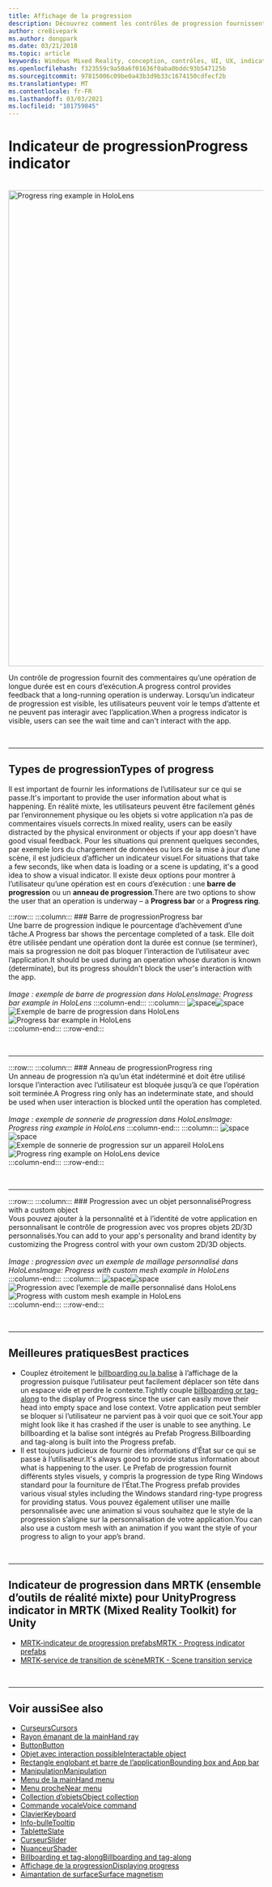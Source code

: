```yaml
---
title: Affichage de la progression
description: Découvrez comment les contrôles de progression fournissent aux utilisateurs des commentaires sur l’exécution d’une opération de longue durée dans vos applications de réalité mixte.
author: cre8ivepark
ms.author: dongpark
ms.date: 03/21/2018
ms.topic: article
keywords: Windows Mixed Reality, conception, contrôles, UI, UX, indicateur de progression, casque de réalité mixte, casque de réalité mixte, casque de réalité virtuelle, HoloLens, MRTK, kit de temps de réalité mixte
ms.openlocfilehash: f323559c9a50a6f01636f0aba0bddc93b547125b
ms.sourcegitcommit: 97815006c09be0a43b3d9b33c1674150cdfecf2b
ms.translationtype: MT
ms.contentlocale: fr-FR
ms.lasthandoff: 03/03/2021
ms.locfileid: "101759845"
---
```

# <a name="progress-indicator"></a><span data-ttu-id="c0a52-104">Indicateur de progression</span><span class="sxs-lookup"><span data-stu-id="c0a52-104">Progress indicator</span></span>

<br>

<img src="images/MRTK_ProgressIndicator.gif" alt="Progress ring example in HoloLens" width="940px">

<span data-ttu-id="c0a52-105">Un contrôle de progression fournit des commentaires qu’une opération de longue durée est en cours d’exécution.</span><span class="sxs-lookup"><span data-stu-id="c0a52-105">A progress control provides feedback that a long-running operation is underway.</span></span> <span data-ttu-id="c0a52-106">Lorsqu’un indicateur de progression est visible, les utilisateurs peuvent voir le temps d’attente et ne peuvent pas interagir avec l’application.</span><span class="sxs-lookup"><span data-stu-id="c0a52-106">When a progress indicator is visible, users can see the wait time and can't interact with the app.</span></span>

<br>

---

## <a name="types-of-progress"></a><span data-ttu-id="c0a52-107">Types de progression</span><span class="sxs-lookup"><span data-stu-id="c0a52-107">Types of progress</span></span>

<span data-ttu-id="c0a52-108">Il est important de fournir les informations de l’utilisateur sur ce qui se passe.</span><span class="sxs-lookup"><span data-stu-id="c0a52-108">It's important to provide the user information about what is happening.</span></span> <span data-ttu-id="c0a52-109">En réalité mixte, les utilisateurs peuvent être facilement gênés par l’environnement physique ou les objets si votre application n’a pas de commentaires visuels corrects.</span><span class="sxs-lookup"><span data-stu-id="c0a52-109">In mixed reality, users can be easily distracted by the physical environment or objects if your app doesn't have good visual feedback.</span></span> <span data-ttu-id="c0a52-110">Pour les situations qui prennent quelques secondes, par exemple lors du chargement de données ou lors de la mise à jour d’une scène, il est judicieux d’afficher un indicateur visuel.</span><span class="sxs-lookup"><span data-stu-id="c0a52-110">For situations that take a few seconds, like when data is loading or a scene is updating, it's a good idea to show a visual indicator.</span></span> <span data-ttu-id="c0a52-111">Il existe deux options pour montrer à l’utilisateur qu’une opération est en cours d’exécution : une **barre de progression** ou un **anneau de progression**.</span><span class="sxs-lookup"><span data-stu-id="c0a52-111">There are two options to show the user that an operation is underway – a **Progress bar** or a **Progress ring**.</span></span>

:::row:::
    :::column:::
        ### <a name="progress-barbr"></a><span data-ttu-id="c0a52-112">Barre de progression</span><span class="sxs-lookup"><span data-stu-id="c0a52-112">Progress bar</span></span><br>
        <span data-ttu-id="c0a52-113">Une barre de progression indique le pourcentage d’achèvement d’une tâche.</span><span class="sxs-lookup"><span data-stu-id="c0a52-113">A Progress bar shows the percentage completed of a task.</span></span> <span data-ttu-id="c0a52-114">Elle doit être utilisée pendant une opération dont la durée est connue (se terminer), mais sa progression ne doit pas bloquer l’interaction de l’utilisateur avec l’application.</span><span class="sxs-lookup"><span data-stu-id="c0a52-114">It should be used during an operation whose duration is known (determinate), but its progress shouldn't block the user's interaction with the app.</span></span><br>
        <br>
        <span data-ttu-id="c0a52-115">*Image : exemple de barre de progression dans HoloLens*</span><span class="sxs-lookup"><span data-stu-id="c0a52-115">*Image: Progress bar example in HoloLens*</span></span>
    :::column-end:::
        :::column:::
        <span data-ttu-id="c0a52-116">![space](images/spacer-20x582.png)</span><span class="sxs-lookup"><span data-stu-id="c0a52-116">![space](images/spacer-20x582.png)</span></span><br>
       <span data-ttu-id="c0a52-117">![Exemple de barre de progression dans HoloLens](images/640px-progressbar.jpg)</span><span class="sxs-lookup"><span data-stu-id="c0a52-117">![Progress bar example in HoloLens](images/640px-progressbar.jpg)</span></span><br>
    :::column-end:::
:::row-end:::

<br>

---

:::row:::
    :::column:::
        ### <a name="progress-ringbr"></a><span data-ttu-id="c0a52-118">Anneau de progression</span><span class="sxs-lookup"><span data-stu-id="c0a52-118">Progress ring</span></span><br>
        <span data-ttu-id="c0a52-119">Un anneau de progression n’a qu’un état indéterminé et doit être utilisé lorsque l’interaction avec l’utilisateur est bloquée jusqu’à ce que l’opération soit terminée.</span><span class="sxs-lookup"><span data-stu-id="c0a52-119">A Progress ring only has an indeterminate state, and should be used when user interaction is blocked until the operation has completed.</span></span><br>
        <br>
        <span data-ttu-id="c0a52-120">*Image : exemple de sonnerie de progression dans HoloLens*</span><span class="sxs-lookup"><span data-stu-id="c0a52-120">*Image: Progress ring example in HoloLens*</span></span>
    :::column-end:::
        :::column:::
        <span data-ttu-id="c0a52-121">![space](images/spacer-20x582.png)</span><span class="sxs-lookup"><span data-stu-id="c0a52-121">![space](images/spacer-20x582.png)</span></span><br>
       <span data-ttu-id="c0a52-122">![Exemple de sonnerie de progression sur un appareil HoloLens](images/640px-progressring.jpg)</span><span class="sxs-lookup"><span data-stu-id="c0a52-122">![Progress ring example on HoloLens device](images/640px-progressring.jpg)</span></span><br>
    :::column-end:::
:::row-end:::

<br>

---

:::row:::
    :::column:::
        ### <a name="progress-with-a-custom-objectbr"></a><span data-ttu-id="c0a52-123">Progression avec un objet personnalisé</span><span class="sxs-lookup"><span data-stu-id="c0a52-123">Progress with a custom object</span></span><br>
        <span data-ttu-id="c0a52-124">Vous pouvez ajouter à la personnalité et à l’identité de votre application en personnalisant le contrôle de progression avec vos propres objets 2D/3D personnalisés.</span><span class="sxs-lookup"><span data-stu-id="c0a52-124">You can add to your app's personality and brand identity by customizing the Progress control with your own custom 2D/3D objects.</span></span><br>
        <br>
        <span data-ttu-id="c0a52-125">*Image : progression avec un exemple de maillage personnalisé dans HoloLens*</span><span class="sxs-lookup"><span data-stu-id="c0a52-125">*Image: Progress with custom mesh example in HoloLens*</span></span>
    :::column-end:::
        :::column:::
        <span data-ttu-id="c0a52-126">![space](images/spacer-20x582.png)</span><span class="sxs-lookup"><span data-stu-id="c0a52-126">![space](images/spacer-20x582.png)</span></span><br>
       <span data-ttu-id="c0a52-127">![Progression avec l’exemple de maille personnalisé dans HoloLens](images/640px-progresscustom.jpg)</span><span class="sxs-lookup"><span data-stu-id="c0a52-127">![Progress with custom mesh example in HoloLens](images/640px-progresscustom.jpg)</span></span><br>
    :::column-end:::
:::row-end:::

<br>

---

## <a name="best-practices"></a><span data-ttu-id="c0a52-128">Meilleures pratiques</span><span class="sxs-lookup"><span data-stu-id="c0a52-128">Best practices</span></span>

* <span data-ttu-id="c0a52-129">Couplez étroitement le [billboarding ou la balise](billboarding-and-tag-along.md) à l’affichage de la progression puisque l’utilisateur peut facilement déplacer son tête dans un espace vide et perdre le contexte.</span><span class="sxs-lookup"><span data-stu-id="c0a52-129">Tightly couple [billboarding or tag-along](billboarding-and-tag-along.md) to the display of Progress since the user can easily move their head into empty space and lose context.</span></span> <span data-ttu-id="c0a52-130">Votre application peut sembler se bloquer si l’utilisateur ne parvient pas à voir quoi que ce soit.</span><span class="sxs-lookup"><span data-stu-id="c0a52-130">Your app might look like it has crashed if the user is unable to see anything.</span></span> <span data-ttu-id="c0a52-131">Le billboarding et la balise sont intégrés au Prefab Progress.</span><span class="sxs-lookup"><span data-stu-id="c0a52-131">Billboarding and tag-along is built into the Progress prefab.</span></span>
* <span data-ttu-id="c0a52-132">Il est toujours judicieux de fournir des informations d’État sur ce qui se passe à l’utilisateur.</span><span class="sxs-lookup"><span data-stu-id="c0a52-132">It's always good to provide status information about what is happening to the user.</span></span> <span data-ttu-id="c0a52-133">Le Prefab de progression fournit différents styles visuels, y compris la progression de type Ring Windows standard pour la fourniture de l’État.</span><span class="sxs-lookup"><span data-stu-id="c0a52-133">The Progress prefab provides various visual styles including the Windows standard ring-type progress for providing status.</span></span> <span data-ttu-id="c0a52-134">Vous pouvez également utiliser une maille personnalisée avec une animation si vous souhaitez que le style de la progression s’aligne sur la personnalisation de votre application.</span><span class="sxs-lookup"><span data-stu-id="c0a52-134">You can also use a custom mesh with an animation if you want the style of your progress to align to your app’s brand.</span></span>

<br>

---

## <a name="progress-indicator-in-mrtk-mixed-reality-toolkit-for-unity"></a><span data-ttu-id="c0a52-135">Indicateur de progression dans MRTK (ensemble d’outils de réalité mixte) pour Unity</span><span class="sxs-lookup"><span data-stu-id="c0a52-135">Progress indicator in MRTK (Mixed Reality Toolkit) for Unity</span></span>

* [<span data-ttu-id="c0a52-136">MRTK-indicateur de progression prefabs</span><span class="sxs-lookup"><span data-stu-id="c0a52-136">MRTK - Progress indicator prefabs</span></span>](https://github.com/microsoft/MixedRealityToolkit-Unity/tree/mrtk_release/Assets/MRTK/SDK/Features/UX/Prefabs/ProgressIndicators)
* [<span data-ttu-id="c0a52-137">MRTK-service de transition de scène</span><span class="sxs-lookup"><span data-stu-id="c0a52-137">MRTK - Scene transition service</span></span>](https://docs.microsoft.com/windows/mixed-reality/mrtk-docs/features/extensions/scene-transition-service.md)


<br>

---

## <a name="see-also"></a><span data-ttu-id="c0a52-138">Voir aussi</span><span class="sxs-lookup"><span data-stu-id="c0a52-138">See also</span></span>

* [<span data-ttu-id="c0a52-139">Curseurs</span><span class="sxs-lookup"><span data-stu-id="c0a52-139">Cursors</span></span>](cursors.md)
* [<span data-ttu-id="c0a52-140">Rayon émanant de la main</span><span class="sxs-lookup"><span data-stu-id="c0a52-140">Hand ray</span></span>](point-and-commit.md)
* [<span data-ttu-id="c0a52-141">Button</span><span class="sxs-lookup"><span data-stu-id="c0a52-141">Button</span></span>](button.md)
* [<span data-ttu-id="c0a52-142">Objet avec interaction possible</span><span class="sxs-lookup"><span data-stu-id="c0a52-142">Interactable object</span></span>](interactable-object.md)
* [<span data-ttu-id="c0a52-143">Rectangle englobant et barre de l’application</span><span class="sxs-lookup"><span data-stu-id="c0a52-143">Bounding box and App bar</span></span>](app-bar-and-bounding-box.md)
* [<span data-ttu-id="c0a52-144">Manipulation</span><span class="sxs-lookup"><span data-stu-id="c0a52-144">Manipulation</span></span>](direct-manipulation.md)
* [<span data-ttu-id="c0a52-145">Menu de la main</span><span class="sxs-lookup"><span data-stu-id="c0a52-145">Hand menu</span></span>](hand-menu.md)
* [<span data-ttu-id="c0a52-146">Menu proche</span><span class="sxs-lookup"><span data-stu-id="c0a52-146">Near menu</span></span>](near-menu.md)
* [<span data-ttu-id="c0a52-147">Collection d’objets</span><span class="sxs-lookup"><span data-stu-id="c0a52-147">Object collection</span></span>](object-collection.md)
* [<span data-ttu-id="c0a52-148">Commande vocale</span><span class="sxs-lookup"><span data-stu-id="c0a52-148">Voice command</span></span>](voice-input.md)
* [<span data-ttu-id="c0a52-149">Clavier</span><span class="sxs-lookup"><span data-stu-id="c0a52-149">Keyboard</span></span>](keyboard.md)
* [<span data-ttu-id="c0a52-150">Info-bulle</span><span class="sxs-lookup"><span data-stu-id="c0a52-150">Tooltip</span></span>](tooltip.md)
* [<span data-ttu-id="c0a52-151">Tablette</span><span class="sxs-lookup"><span data-stu-id="c0a52-151">Slate</span></span>](slate.md)
* [<span data-ttu-id="c0a52-152">Curseur</span><span class="sxs-lookup"><span data-stu-id="c0a52-152">Slider</span></span>](slider.md)
* [<span data-ttu-id="c0a52-153">Nuanceur</span><span class="sxs-lookup"><span data-stu-id="c0a52-153">Shader</span></span>](shader.md)
* [<span data-ttu-id="c0a52-154">Billboarding et tag-along</span><span class="sxs-lookup"><span data-stu-id="c0a52-154">Billboarding and tag-along</span></span>](billboarding-and-tag-along.md)
* [<span data-ttu-id="c0a52-155">Affichage de la progression</span><span class="sxs-lookup"><span data-stu-id="c0a52-155">Displaying progress</span></span>](progress.md)
* [<span data-ttu-id="c0a52-156">Aimantation de surface</span><span class="sxs-lookup"><span data-stu-id="c0a52-156">Surface magnetism</span></span>](surface-magnetism.md)
